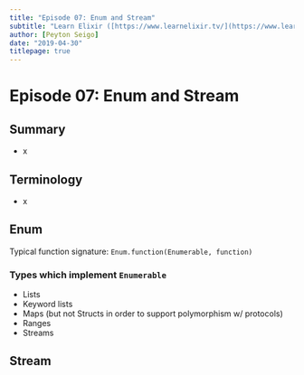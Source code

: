 ```yaml
---
title: "Episode 07: Enum and Stream"
subtitle: "Learn Elixir ([https://www.learnelixir.tv/](https://www.learnelixir.tv/))"
author: [Peyton Seigo]
date: "2019-04-30"
titlepage: true
---
```


# Episode 07: Enum and Stream

## Summary

- x

## Terminology

- x

## Enum

Typical function signature: `Enum.function(Enumerable, function)`

### Types which implement `Enumerable`

- Lists
- Keyword lists
- Maps (but not Structs in order to support polymorphism w/ protocols)
- Ranges
- Streams

##

## Stream
